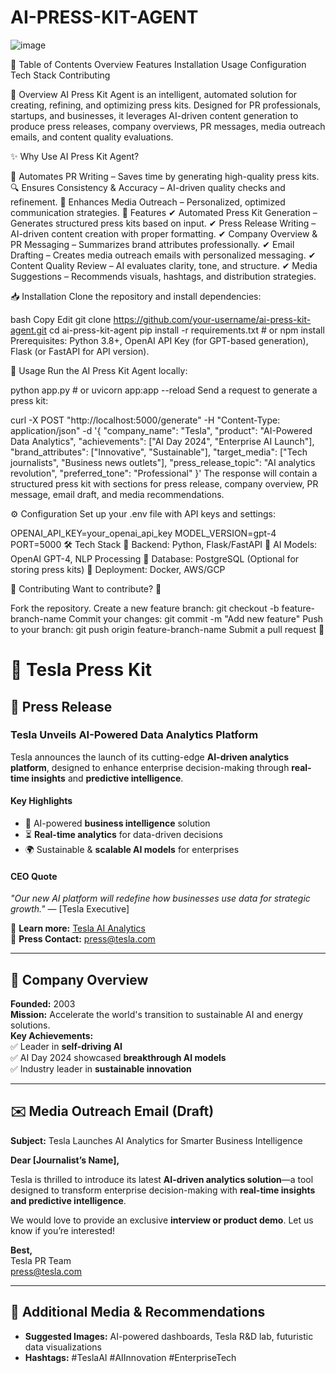 # AI-PRESS-KIT-AGENT
![image](https://github.com/user-attachments/assets/092ec9ad-3d3a-4aba-9076-699ee9a0e919)

📌 Table of Contents
Overview
Features
Installation
Usage
Configuration
Tech Stack
Contributing

🔹 Overview
AI Press Kit Agent is an intelligent, automated solution for creating, refining, and optimizing press kits. Designed for PR professionals, startups, and businesses, it leverages AI-driven content generation to produce press releases, company overviews, PR messages, media outreach emails, and content quality evaluations.

✨ Why Use AI Press Kit Agent?

📢 Automates PR Writing – Saves time by generating high-quality press kits.
🔍 Ensures Consistency & Accuracy – AI-driven quality checks and refinement.
🚀 Enhances Media Outreach – Personalized, optimized communication strategies.
🚀 Features
✔ Automated Press Kit Generation – Generates structured press kits based on input.
✔ Press Release Writing – AI-driven content creation with proper formatting.
✔ Company Overview & PR Messaging – Summarizes brand attributes professionally.
✔ Email Drafting – Creates media outreach emails with personalized messaging.
✔ Content Quality Review – AI evaluates clarity, tone, and structure.
✔ Media Suggestions – Recommends visuals, hashtags, and distribution strategies.

📥 Installation
Clone the repository and install dependencies:

bash
Copy
Edit
git clone https://github.com/your-username/ai-press-kit-agent.git
cd ai-press-kit-agent
pip install -r requirements.txt  # or npm install
Prerequisites: Python 3.8+, OpenAI API Key (for GPT-based generation), Flask (or FastAPI for API version).

📌 Usage
Run the AI Press Kit Agent locally:


python app.py  # or uvicorn app:app --reload
Send a request to generate a press kit:


curl -X POST "http://localhost:5000/generate" -H "Content-Type: application/json" -d '{
  "company_name": "Tesla",
  "product": "AI-Powered Data Analytics",
  "achievements": ["AI Day 2024", "Enterprise AI Launch"],
  "brand_attributes": ["Innovative", "Sustainable"],
  "target_media": ["Tech journalists", "Business news outlets"],
  "press_release_topic": "AI analytics revolution",
  "preferred_tone": "Professional"
}'
The response will contain a structured press kit with sections for press release, company overview, PR message, email draft, and media recommendations.

⚙ Configuration
Set up your .env file with API keys and settings:


OPENAI_API_KEY=your_openai_api_key
MODEL_VERSION=gpt-4
PORT=5000
🛠 Tech Stack
🔹 Backend: Python, Flask/FastAPI
🔹 AI Models: OpenAI GPT-4, NLP Processing
🔹 Database: PostgreSQL (Optional for storing press kits)
🔹 Deployment: Docker, AWS/GCP

📝 Contributing
Want to contribute? 🚀

Fork the repository.
Create a new feature branch: git checkout -b feature-branch-name
Commit your changes: git commit -m "Add new feature"
Push to your branch: git push origin feature-branch-name
Submit a pull request 🚀

# 🚀 Tesla Press Kit

## 📢 Press Release
### **Tesla Unveils AI-Powered Data Analytics Platform**
Tesla announces the launch of its cutting-edge **AI-driven analytics platform**, designed to enhance enterprise decision-making through **real-time insights** and **predictive intelligence**.

#### **Key Highlights**
- 🌟 AI-powered **business intelligence** solution
- ⏳ **Real-time analytics** for data-driven decisions
- 🌍 Sustainable & **scalable AI models** for enterprises

#### **CEO Quote**
*"Our new AI platform will redefine how businesses use data for strategic growth."* — [Tesla Executive]

🔗 **Learn more:** [Tesla AI Analytics](https://www.tesla.com)  
📩 **Press Contact:** press@tesla.com  

---

## 🏢 Company Overview
**Founded:** 2003  
**Mission:** Accelerate the world's transition to sustainable AI and energy solutions.  
**Key Achievements:**  
✅ Leader in **self-driving AI**  
✅ AI Day 2024 showcased **breakthrough AI models**  
✅ Industry leader in **sustainable innovation**  

---

## ✉️ Media Outreach Email (Draft)
**Subject:** Tesla Launches AI Analytics for Smarter Business Intelligence  

**Dear [Journalist’s Name],**  

Tesla is thrilled to introduce its latest **AI-driven analytics solution**—a tool designed to transform enterprise decision-making with **real-time insights and predictive intelligence**.  

We would love to provide an exclusive **interview or product demo**. Let us know if you’re interested!  

**Best,**  
Tesla PR Team  
press@tesla.com  

---

## 🎨 Additional Media & Recommendations
- **Suggested Images:** AI-powered dashboards, Tesla R&D lab, futuristic data visualizations  
- **Hashtags:** #TeslaAI #AIInnovation #EnterpriseTech  


